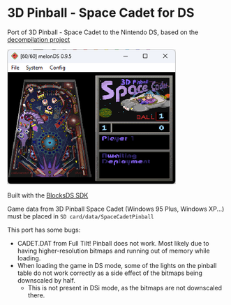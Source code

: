 # 3D Pinball - Space Cadet for DS

Port of 3D Pinball - Space Cadet to the Nintendo DS, based on the [decompilation project](https://github.com/k4zmu2a/SpaceCadetPinball)

![image](screenshot_.png)

Built with the [BlocksDS SDK](https://github.com/blocksds/sdk)

Game data from 3D Pinball Space Cadet (Windows 95 Plus, Windows XP...) must be placed in `SD card/data/SpaceCadetPinball`

This port has some bugs:
* CADET.DAT from Full Tilt! Pinball does not work. Most likely due to having higher-resolution bitmaps and running out of memory while loading.
* When loading the game in DS mode, some of the lights on the pinball table do not work correctly as a side effect of the bitmaps being downscaled by half.
  * This is not present in DSi mode, as the bitmaps are not downscaled there.
